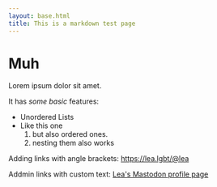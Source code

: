 ```yaml
---
layout: base.html
title: This is a markdown test page
---
```

# Muh

Lorem ipsum dolor sit amet.

It has _some_ *basic* features:

- Unordered Lists
- Like this one
  1. but also ordered ones. 
  2. nesting them also works

Adding links with angle brackets: <https://lea.lgbt/@lea>

Addmin links with custom text: [Lea's Mastodon profile page](https://lea.lgbt/@lea)


